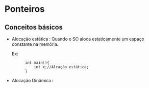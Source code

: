 # Ponteiros

## Conceitos básicos

- Alocação estática : Quando o SO aloca estaticamente um espaço constante na memória.

	Ex:

			int main(){
				int x;//Alcação estática;
			}
- Alocação Dinâmica :